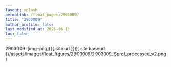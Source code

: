 ```yaml
---
layout: splash
permalink: /float_pages/2903009/
title: "2903009"
author_profile: false
last_modified_at: 2025-06-13
toc: false
---
```

 
2903009
![img-png]({{ site.url }}{{ site.baseurl }}/assets/images/float_figures/2903009/2903009_Sprof_processed_v2.png)